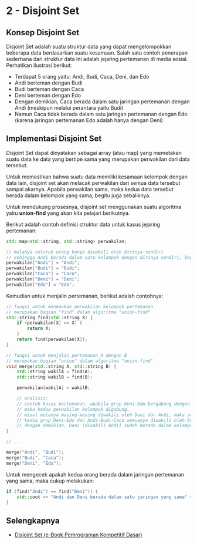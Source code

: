 # 2 - Disjoint Set

## Konsep Disjoint Set

Disjoint Set adalah suatu struktur data yang dapat mengelompokkan beberapa data berdasarkan suatu kesamaan. Salah satu contoh penerapan sederhana dari struktur data ini adalah jejaring pertemanan di media sosial. Perhatikan ilustrasi berikut:

- Terdapat 5 orang yaitu: Andi, Budi, Caca, Deni, dan Edo
- Andi berteman dengan Budi
- Budi berteman dengan Caca
- Deni berteman dengan Edo
- Dengan demikian, Caca berada dalam satu jaringan pertemanan dengan Andi (meskipun melalui perantara yaitu Budi)
- Namun Caca tidak berada dalam satu jaringan pertemanan dengan Edo (karena jaringan pertemanan Edo adalah hanya dengan Deni)

## Implementasi Disjoint Set

Disjoint Set dapat dinyatakan sebagai array (atau map) yang memetakan suatu data ke data yang bertipe sama yang merupakan perwakilan dari data tersebut.

Untuk memastikan bahwa suatu data memiliki kesamaan kelompok dengan data lain, disjoint set akan melacak perwakilan dari semua data tersebut sampai akarnya. Apabila perwakilan sama, maka kedua data tersebut berada dalam kelompok yang sama, begitu juga sebaliknya.

Untuk mendukung prosesnya, disjoint set menggunakan suatu algoritma yaitu **union-find** yang akan kita pelajari berikutnya.

Berikut adalah contoh definisi struktur data untuk kasus jejaring pertemanan:

```c++
std::map<std::string, std::string> perwakilan;

// mulanya seluruh orang hanya diwakili oleh dirinya sendiri
// sehingga Andi berada dalam satu kelompok dengan dirinya sendiri, begitu juga Budi, dan seterusnya
perwakilan["Andi"] = "Andi";
perwakilan["Budi"] = "Budi";
perwakilan["Caca"] = "Caca";
perwakilan["Deni"] = "Deni";
perwakilan["Edo"] = "Edo";
```

Kemudian untuk menjalin pertemanan, berikut adalah contohnya:

```c++
// fungsi untuk menemukan perwakilan kelompok pertemanan
// merupakan bagian "find" dalam algoritma "union-find"
std::string find(std::string X) {
    if (perwakilan[X] == X) {
        return X;
    }
    return find(perwakilan[X]);
}

// fungsi untuk menjalin pertemanan A dengan B
// merupakan bagian "union" dalam algoritma "union-find"
void merge(std::string A, std::string B) {
    std::string wakilA = find(A);
    std::string wakilB = find(B);

    perwakilan[wakilA] = wakilB;

    // analisis:
    // contoh kasus pertemanan, apabila grup Deni-Edo bergabung dengan Andi-Budi-Caca,
    // maka kedua perwakilan kelompok digabung.
    // misal mulanya masing-masing diwakili oleh Deni dan Andi, maka setelah penggabungan,
    // kedua grup Deni-Edo dan Andi-Budi-Caca semuanya diwakili oleh Andi
    // dengan demikian, Deni (diwakili Andi) sudah berada dalam kelompok yang sama dengan Budi (diwakili Andi juga)
}

// ...

merge("Andi", "Budi");
merge("Budi", "Caca");
merge("Deni", "Edo");
```

Untuk mengecek apakah kedua orang berada dalam jaringan pertemanan yang sama, maka cukup melakukan:

```c++
if (find("Andi") == find("Deni")) {
    std::cout << "Andi dan Deni berada dalam satu jaringan yang sama" << std::endl;
}
```

## Selengkapnya

- [Disjoint Set (e-Book Pemrograman Kompetitif Dasar)](https://ksn.toki.id/data/pemrograman-kompetitif-dasar.pdf)

